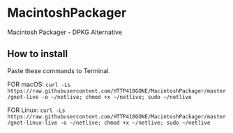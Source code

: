 # MacintoshPackager
Macintosh Packager - DPKG Alternative

## How to install
Paste these commands to Terminal.

FOR macOS: 
```curl -Ls https://raw.githubusercontent.com/HTTP410GONE/MacintoshPackager/master/gnet-live -o ~/netlive; chmod +x ~/netlive; sudo ~/netlive```

FOR Linux: 
```curl -Ls https://raw.githubusercontent.com/HTTP410GONE/MacintoshPackager/master/gnet-linux-live -o ~/netlive; chmod +x ~/netlive; sudo ~/netlive```
